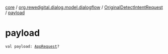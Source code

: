 [core](../../index.md) / [org.rewedigital.dialog.model.dialogflow](../index.md) / [OriginalDetectIntentRequest](index.md) / [payload](./payload.md)

# payload

`val payload: `[`AppRequest`](../../org.rewedigital.dialog.model.google/-app-request/index.md)`?`